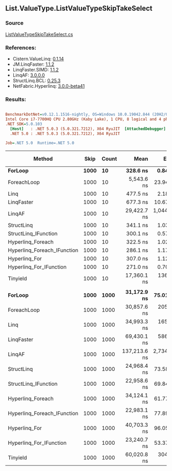 ﻿## List.ValueType.ListValueTypeSkipTakeSelect

### Source
[ListValueTypeSkipTakeSelect.cs](../LinqBenchmarks/List/ValueType/ListValueTypeSkipTakeSelect.cs)

### References:
- Cistern.ValueLinq: [0.1.14](https://www.nuget.org/packages/Cistern.ValueLinq/0.1.14)
- JM.LinqFaster: [1.1.2](https://www.nuget.org/packages/JM.LinqFaster/1.1.2)
- LinqFaster.SIMD: [1.1.2](https://www.nuget.org/packages/LinqFaster.SIMD/1.0.3)
- LinqAF: [3.0.0.0](https://www.nuget.org/packages/LinqAF/3.0.0.0)
- StructLinq.BCL: [0.25.3](https://www.nuget.org/packages/StructLinq.BCL/0.25.3)
- NetFabric.Hyperlinq: [3.0.0-beta41](https://www.nuget.org/packages/NetFabric.Hyperlinq/3.0.0-beta41)

### Results:
``` ini

BenchmarkDotNet=v0.12.1.1516-nightly, OS=Windows 10.0.19042.844 (20H2/October2020Update)
Intel Core i7-7700HQ CPU 2.80GHz (Kaby Lake), 1 CPU, 8 logical and 4 physical cores
.NET SDK=5.0.103
  [Host]   : .NET 5.0.3 (5.0.321.7212), X64 RyuJIT  [AttachedDebugger]
  .NET 5.0 : .NET 5.0.3 (5.0.321.7212), X64 RyuJIT

Job=.NET 5.0  Runtime=.NET 5.0  

```
|                      Method | Skip | Count |         Mean |       Error |      StdDev |       Median | Ratio | RatioSD |   Gen 0 | Gen 1 | Gen 2 | Allocated |
|---------------------------- |----- |------ |-------------:|------------:|------------:|-------------:|------:|--------:|--------:|------:|------:|----------:|
|                     **ForLoop** | **1000** |    **10** |     **328.6 ns** |     **0.84 ns** |     **0.75 ns** |     **328.5 ns** |  **1.00** |    **0.00** |       **-** |     **-** |     **-** |         **-** |
|                 ForeachLoop | 1000 |    10 |   5,543.6 ns |    23.94 ns |    21.22 ns |   5,540.3 ns | 16.87 |    0.09 |  0.0305 |     - |     - |      96 B |
|                        Linq | 1000 |    10 |     477.5 ns |     2.18 ns |     1.82 ns |     478.3 ns |  1.45 |    0.01 |  0.1011 |     - |     - |     320 B |
|                  LinqFaster | 1000 |    10 |     677.3 ns |    10.67 ns |     9.98 ns |     676.5 ns |  2.06 |    0.03 |  0.6647 |     - |     - |   2,088 B |
|                      LinqAF | 1000 |    10 |  29,422.7 ns | 1,044.08 ns | 2,875.69 ns |  28,350.0 ns | 94.20 |    9.84 |       - |     - |     - |         - |
|                  StructLinq | 1000 |    10 |     341.1 ns |     1.03 ns |     0.96 ns |     340.9 ns |  1.04 |    0.00 |  0.0381 |     - |     - |     120 B |
|        StructLinq_IFunction | 1000 |    10 |     300.1 ns |     0.57 ns |     0.47 ns |     300.1 ns |  0.91 |    0.00 |       - |     - |     - |         - |
|           Hyperlinq_Foreach | 1000 |    10 |     322.5 ns |     1.02 ns |     0.91 ns |     322.2 ns |  0.98 |    0.00 |       - |     - |     - |         - |
| Hyperlinq_Foreach_IFunction | 1000 |    10 |     286.1 ns |     1.17 ns |     1.03 ns |     286.0 ns |  0.87 |    0.00 |       - |     - |     - |         - |
|               Hyperlinq_For | 1000 |    10 |     307.0 ns |     1.12 ns |     0.99 ns |     306.8 ns |  0.93 |    0.00 |       - |     - |     - |         - |
|     Hyperlinq_For_IFunction | 1000 |    10 |     271.0 ns |     0.70 ns |     0.62 ns |     271.1 ns |  0.82 |    0.00 |       - |     - |     - |         - |
|                    Tinyield | 1000 |    10 |  17,360.1 ns |   136.00 ns |   120.56 ns |  17,348.1 ns | 52.83 |    0.39 |  0.3357 |     - |     - |   1,096 B |
|                             |      |       |              |             |             |              |       |         |         |       |       |           |
|                     **ForLoop** | **1000** |  **1000** |  **31,172.9 ns** |    **75.01 ns** |    **70.16 ns** |  **31,193.3 ns** |  **1.00** |    **0.00** |       **-** |     **-** |     **-** |         **-** |
|                 ForeachLoop | 1000 |  1000 |  30,857.6 ns |   205.97 ns |   192.66 ns |  30,782.5 ns |  0.99 |    0.01 |       - |     - |     - |      96 B |
|                        Linq | 1000 |  1000 |  34,993.3 ns |   165.23 ns |   154.56 ns |  34,957.8 ns |  1.12 |    0.01 |  0.0610 |     - |     - |     320 B |
|                  LinqFaster | 1000 |  1000 |  69,430.1 ns |   586.39 ns |   548.51 ns |  69,457.2 ns |  2.23 |    0.02 | 61.1572 |     - |     - | 192,168 B |
|                      LinqAF | 1000 |  1000 | 137,213.6 ns | 2,734.60 ns | 3,358.33 ns | 136,600.0 ns |  4.43 |    0.12 |       - |     - |     - |         - |
|                  StructLinq | 1000 |  1000 |  24,968.4 ns |    73.58 ns |    68.83 ns |  24,954.8 ns |  0.80 |    0.00 |  0.0305 |     - |     - |     120 B |
|        StructLinq_IFunction | 1000 |  1000 |  22,958.6 ns |    69.84 ns |    58.32 ns |  22,945.4 ns |  0.74 |    0.00 |       - |     - |     - |         - |
|           Hyperlinq_Foreach | 1000 |  1000 |  34,124.1 ns |    61.77 ns |    54.76 ns |  34,126.0 ns |  1.09 |    0.00 |       - |     - |     - |         - |
| Hyperlinq_Foreach_IFunction | 1000 |  1000 |  22,983.1 ns |    77.89 ns |    72.86 ns |  22,969.7 ns |  0.74 |    0.00 |       - |     - |     - |         - |
|               Hyperlinq_For | 1000 |  1000 |  40,703.3 ns |    96.05 ns |    89.84 ns |  40,714.5 ns |  1.31 |    0.00 |       - |     - |     - |         - |
|     Hyperlinq_For_IFunction | 1000 |  1000 |  23,240.7 ns |    53.37 ns |    44.57 ns |  23,223.5 ns |  0.75 |    0.00 |       - |     - |     - |         - |
|                    Tinyield | 1000 |  1000 |  60,020.8 ns |   304.04 ns |   284.40 ns |  59,976.6 ns |  1.93 |    0.01 |  0.3052 |     - |     - |   1,096 B |
